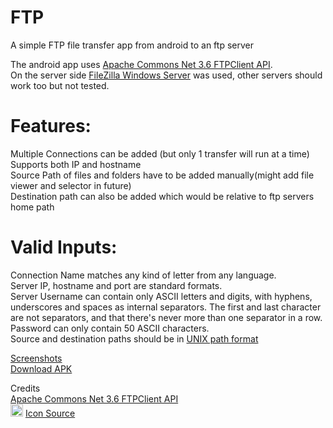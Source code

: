 # FTP
A simple FTP file transfer app from android to an ftp server

The android app uses [Apache Commons Net 3.6 FTPClient API](https://commons.apache.org/proper/commons-net/apidocs/org/apache/commons/net/ftp/FTPClient.html).  
On the server side [FileZilla Windows Server](https://filezilla-project.org/) was used, other servers should work too but not tested.  
  
# Features:   
Multiple Connections can be added (but only 1 transfer will run at a time)  
Supports both IP and hostname  
Source Path of files and folders have to be added manually(might add file viewer and selector in future)  
Destination path can also be added which would be relative to ftp servers home path  

# Valid Inputs:  
Connection Name matches any kind of letter from any language.  
Server IP, hostname and port are standard formats.  
Server Username can contain only ASCII letters and digits, with hyphens, underscores and spaces as internal separators. The first and last character are not separators, and that there's never more than one separator in a row.  
Password can only contain 50 ASCII characters.  
Source and destination paths should be in [UNIX path format](https://en.wikipedia.org/wiki/Path_(computing)#Unix_style)   

[Screenshots](https://github.com/agnostic-apollo/FTP/tree/master/screenshots)  
[Download APK](https://github.com/agnostic-apollo/FTP/releases)  

Credits  
 [Apache Commons Net 3.6 FTPClient API](https://commons.apache.org/proper/commons-net/apidocs/org/apache/commons/net/ftp/FTPClient.html)   
<img src="https://github.com/agnostic-apollo/FTP/blob/master/app/src/main/res/mipmap-xxxhdpi/ic_launcher.png" width="20"> [Icon Source](http://www.egermeier.com/wp-content/uploads/2014/06/git-ftp-icon-150x150.png)   
